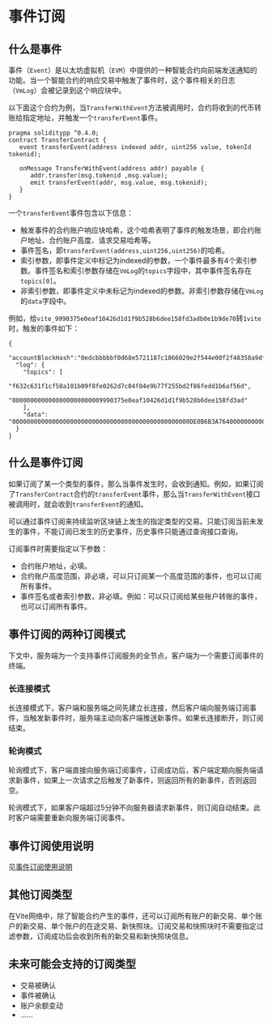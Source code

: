 # 事件订阅

## 什么是事件

事件（`Event`）是以太坊虚拟机（`EVM`）中提供的一种智能合约向前端发送通知的功能。当一个智能合约的响应交易中触发了事件时，这个事件相关的日志（`VmLog`）会被记录到这个响应块中。

以下面这个合约为例，当`TransferWithEvent`方法被调用时，合约将收到的代币转账给指定地址，并触发一个`transferEvent`事件。
```
pragma soliditypp ^0.4.0;
contract TransferContract {
   event transferEvent(address indexed addr, uint256 value, tokenId tokenid);
   
   onMessage TransferWithEvent(address addr) payable {
      addr.transfer(msg.tokenid ,msg.value);
      emit transferEvent(addr, msg.value, msg.tokenid);      
   }
}
```

一个`transferEvent`事件包含以下信息：
* 触发事件的合约账户响应块哈希，这个哈希表明了事件的触发场景，即合约账户地址、合约账户高度、请求交易哈希等。
* 事件签名，即`transferEvent(address,uint256,uint256)`的哈希。
* 索引参数，即事件定义中标记为indexed的参数，一个事件最多有4个索引参数。事件签名和索引参数存储在`VmLog`的`topics`字段中，其中事件签名存在`topics[0]`。
* 非索引参数，即事件定义中未标记为indexed的参数。非索引参数存储在`VmLog`的`data`字段中。

例如，给`vite_9990375e0eaf10426d1d1f9b528b6dee158fd3adb0e1b9de70`转`1vite`时，触发的事件如下：
```
{
  "accountBlockHash":"0edcbbbbbf0d68e5721187c1866029e2f544e00f2f48358a9df5ca18f5d1d5a2",
  "log": {
    "topics": [
        "f632c631f1cf58a101b09f8fe0262d7c04f04e9b77f255bd2f86fedd1b6af56d",
        "0000000000000000000000009990375e0eaf10426d1d1f9b528b6dee158fd3ad"
    ],
    "data": "0000000000000000000000000000000000000000000000000DE0B6B3A764000000000000000000000000000000000000000000005649544520544f4b454e6e40"
  }
}
```

## 什么是事件订阅

如果订阅了某一个类型的事件，那么当事件发生时，会收到通知。例如，如果订阅了`TransferContract`合约的`transferEvent`事件，那么当`TransferWithEvent`接口被调用时，就会收到`transferEvent`的通知。

可以通过事件订阅来持续监听区块链上发生的指定类型的交易。只能订阅当前未发生的事件，不能订阅已发生的历史事件，历史事件只能通过查询接口查询。

订阅事件时需要指定以下参数：
* 合约账户地址，必填。
* 合约账户高度范围，非必填，可以只订阅某一个高度范围的事件，也可以订阅所有事件。
* 事件签名或者索引参数，非必填。例如：可以只订阅给某些账户转账的事件，也可以订阅所有事件。

## 事件订阅的两种订阅模式

下文中，服务端为一个支持事件订阅服务的全节点，客户端为一个需要订阅事件的终端。

### 长连接模式

长连接模式下，客户端和服务端之间先建立长连接，然后客户端向服务端订阅事件，当触发新事件时，服务端主动向客户端推送新事件。如果长连接断开，则订阅结束。

### 轮询模式

轮询模式下，客户端直接向服务端订阅事件，订阅成功后，客户端定期向服务端请求新事件，如果上一次请求之后触发了新事件，则返回所有的新事件，否则返回空。

轮询模式下，如果客户端超过5分钟不向服务器请求新事件，则订阅自动结束。此时客户端需要重新向服务端订阅事件。

## 事件订阅使用说明

见[事件订阅使用说明](../../api/rpc/subscribe_v2.html#使用说明)

## 其他订阅类型

在Vite网络中，除了智能合约产生的事件，还可以订阅所有账户的新交易、单个账户的新交易、单个账户的在途交易、新快照块。订阅交易和快照块时不需要指定过滤参数，订阅成功后会收到所有的新交易和新快照块信息。

## 未来可能会支持的订阅类型

* 交易被确认
* 事件被确认
* 账户余额变动
* ……
